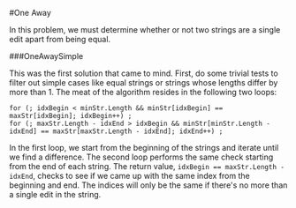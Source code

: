#One Away

In this problem, we must determine whether or not two strings are a single edit apart from being equal.

###OneAwaySimple

This was the first solution that came to mind. First, do some trivial tests to filter out simple cases like equal strings or strings whose lengths differ by more than 1. The meat of the algorithm resides in the following two loops:

    for (; idxBegin < minStr.Length && minStr[idxBegin] == maxStr[idxBegin]; idxBegin++) ;
    for (; maxStr.Length - idxEnd > idxBegin && minStr[minStr.Length - idxEnd] == maxStr[maxStr.Length - idxEnd]; idxEnd++) ;
    
In the first loop, we start from the beginning of the strings and iterate until we find a difference. The second loop performs the same check starting from the end of each string. The return value, `idxBegin == maxStr.Length - idxEnd`, checks to see if we came up with the same index from the beginning and end. The indices will only be the same if there's no more than a single edit in the string.
